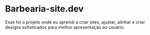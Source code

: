 # Barbearia-site.dev

Esse foi o projeto onde eu aprendi a criar sites, ajustar, alinhar e criar designs sofisticados para melhor apresentação ao usuário.
